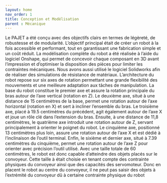 ```yaml
---
layout: home
nav_order: 1
title: Conception et Modélisation
parent : Mécanique
---
```


Le PAJET a été conçu avec des objectifs clairs en termes de légèreté, de robustesse et de modularité. L’objectif principal était de créer un robot à la fois accessible et performant, tout en garantissant une fabrication simple et un coût réduit. La modélisation complète du robot a été réalisée à l’aide du logiciel Onshape, qui permet de concevoir chaque composant en 3D avant l’impression et d’optimiser la disposition des pièces pour limiter les contraintes mécaniques. Nous avons aussi utilisé le logiciel Solidworks afin de réaliser des simulations de résistance de matériaux. L’architecture du robot repose sur six axes de rotation permettant une grande flexibilité des mouvements et une meilleure adaptation aux tâches de manipulation. La base du robot constitue le premier axe et assure la rotation principale du bras autour de l’axe vertical (rotation en Z). Le deuxième axe, situé à une distance de 15 centimètres de la base, permet une rotation autour de l’axe horizontal (rotation en X) et sert à incliner l’ensemble du bras. Le troisième axe, placé à 19.5 centimètres du précédent, agit également autour de l’axe X et joue un rôle clé dans l’extension du bras. Ensuite, à une distance de 11,8 centimètres, le quatrième axe introduit une rotation autour de Z, servant principalement à orienter le poignet du robot. Le cinquième axe, positionné 13 centimètres plus loin, assure une rotation autour de l’axe X et est dédié à l’inclinaison de l’outil terminal. Enfin, le sixième et dernier axe, situé à 7.39 centimètres du cinquième, permet une rotation autour de l’axe Z pour orienter avec précision l’outil utilisé.
Avec une taille totale de 60 centimètres, le robot est donc capable d’atteindre des objets placés sur le convoyeur. Cette taille à était choisie en tenant compte des contrainte physiques du convoyeur ainsi que des capacités des servomoteur. Donc en placent le robot au centre du convoyeur, il ne peut pas saisir des objets à l’extrémité du convoyeur dû à certaine contrainte physique du robot
